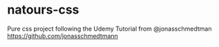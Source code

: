 # natours-css
Pure css project following the Udemy Tutorial from  @jonasschmedtman ‏ https://github.com/jonasschmedtmann
